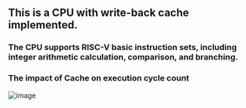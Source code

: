 ## This is a CPU with write-back cache implemented.

### The CPU supports RISC-V basic instruction sets, including integer arithmetic calculation, comparison, and branching.

### The impact of Cache on execution cycle count
![image](https://github.com/user-attachments/assets/7eef3520-32a4-4446-ba01-6b6012a641f7)


